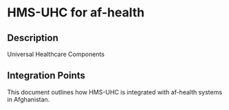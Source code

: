 # HMS-UHC for af-health

## Description

Universal Healthcare Components

## Integration Points

This document outlines how HMS-UHC is integrated with af-health systems in Afghanistan.

